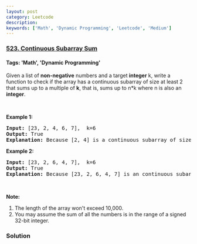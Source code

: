 ```yaml
---
layout: post
category: Leetcode
description: 
keywords: ['Math', 'Dynamic Programming', 'Leetcode', 'Medium']
---
```

### [523. Continuous Subarray Sum](https://leetcode.com/problems/continuous-subarray-sum)

#### Tags: 'Math', 'Dynamic Programming'

<div class="content__u3I1 question-content__JfgR"><div><p>Given a list of <b>non-negative</b> numbers and a target <b>integer</b> k, write a function to check if the array has a continuous subarray of size at least 2 that sums up to a multiple of <b>k</b>, that is, sums up to n*k where n is also an <b>integer</b>.</p>
<p> </p>
<p><b>Example 1:</b></p>
<pre><b>Input:</b> [23, 2, 4, 6, 7],  k=6
<b>Output:</b> True
<b>Explanation:</b> Because [2, 4] is a continuous subarray of size 2 and sums up to 6.
</pre>
<p><b>Example 2:</b></p>
<pre><b>Input:</b> [23, 2, 6, 4, 7],  k=6
<b>Output:</b> True
<b>Explanation:</b> Because [23, 2, 6, 4, 7] is an continuous subarray of size 5 and sums up to 42.
</pre>
<p> </p>
<p><b>Note:</b></p>
<ol>
<li>The length of the array won't exceed 10,000.</li>
<li>You may assume the sum of all the numbers is in the range of a signed 32-bit integer.</li>
</ol>
</div></div>

### Solution
